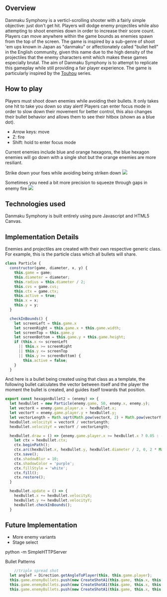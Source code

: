 ## Overview 

Danmaku Symphony is a verticl-scrolling shooter with a fairly simple objective: just don't get hit. Players will dodge enemy projectiles while also attempting to shoot enemies down in order to increase their score count. Players can move anywhere within the game bounds as enemies spawn from the top of the screen. The game is inspired by a sub-genre of shoot 'em ups known in Japan as "danmaku" or affectionately called "bullet hell" in the English community, given this name due to the high density of the projectiles that the enemy characters emit which makes these games especially brutal. The aim of Danmaku Symphony is to attempt to replicate this gameplay while still providing a fair player experience. The game is particularly inspired by the [Touhou](https://en.wikipedia.org/wiki/Touhou_Project) series. 

## How to play
Players must shoot down enemies while avoiding their bullets. It only takes one hit to take you down so stay alert! Players can enter focus mode in order to slow down their movement for better control, this also changes their bullet behavior and allows them to see their hitbox (shown as a blue dot).

* Arrow keys: move
* Z: fire
* Shift: hold to enter focus mode

Current enemies include blue and orange hexagons, the blue hexagon enemies will go down with a single shot but the orange enemies are more resiliant. 

Strike down your foes while avoiding being striken down
![](https://i.imgur.com/TjTYzCX.gif)

Sometimes you need a bit more precision to squeeze through gaps in enemy fire
![](https://i.imgur.com/GgBO0wz.gif)

## Technologies used
Danmaku Symphony is built entirely using pure Javascript and HTML5 Canvas. 

## Implementation Details
Enemies and projectiles are created with their own respective generic class. For example, this is the particle class which all bullets will share. 

```js 
class Particle {
  constructor(game, diameter, x, y) {
    this.game = game;
    this.diameter = diameter;
    this.radius = this.diameter / 2;
    this.cvs = game.cvs;
    this.ctx = game.ctx;
    this.active = true;
    this.x = x;
    this.y = y;
  }

  checkInBounds() {
    let screenLeft = this.game.x
    let screenRight = this.game.x + this.game.width;
    let screenTop = this.game.y
    let screenBottom = this.game.y + this.game.height;
    if (this.x <= screenLeft
      || this.x >= screenRight
      || this.y <= screenTop
      || this.y >= screenBottom) {
        this.active = false;
    }
  }
```

And here is a bullet being created using that class as a template, the following bullet calculates the vector between itself and the player the moment the bullet is created, and guides itself towards that position.

```js
export const hexagonBullet2 = (enemy) => { 
  let hexBullet = new Particle(enemy.game, 50, enemy.x, enemy.y);
  let vectorX = enemy.game.player.x - hexBullet.x;
  let vectorY = enemy.game.player.y + hexBullet.y;
  let vectorLength = Math.sqrt(Math.pow(vectorX, 2) + Math.pow(vectorY, 2));
  hexBullet.velocityX = vectorX / vectorLength;
  hexBullet.velocityY = vectorY / vectorLength;

  hexBullet.draw = () => {enemy.game.player.x >= hexBullet.x ? 0.05 : -0.05; 
    let ctx = hexBullet.ctx;
    ctx.beginPath();
    ctx.arc(hexBullet.x, hexBullet.y, hexBullet.diameter / 2, 0, 2 * Math.PI);
    ctx.save();
    ctx.shadowBlur = 10;
    ctx.shadowColor = 'purple';
    ctx.fillStyle = 'white';
    ctx.fill();
    ctx.restore();
  }

  hexBullet.update = () => {
    hexBullet.x += hexBullet.velocityX;
    hexBullet.y += hexBullet.velocityY;
    hexBullet.checkInBounds();
  }
```

## Future Implementation
* More enemy variants
* Stage select

python -m SimpleHTTPServer


Bullet Patterns
```js
    //triple spread shot
  let angleT = Direction.getAngleToPlayer(this, this.game.player);
  this.game.enemyBullets.push(new CreateShotA1(this.game, this.x, this.y, 5, angleT));
  this.game.enemyBullets.push(new CreateShotA1(this.game, this.x, this.y, 5, angleT + 30 * (Math.PI / 180)));
  this.game.enemyBullets.push(new CreateShotA1(this.game, this.x, this.y, 5, angleT - 30 * (Math.PI / 180)));
```


